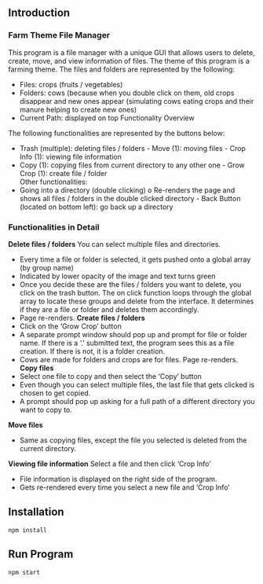 ## Introduction
### Farm Theme File Manager

This program is a file manager with a unique GUI that allows users to delete, create, move, and view information of files. The theme of this program is a farming theme. The files and folders are represented by the following:  
- Files: crops (fruits / vegetables)  
- Folders: cows (because when you double click on them, old crops disappear and new ones appear (simulating cows eating crops and their manure helping to create new ones) 
- Current Path: displayed on top 
Functionality Overview 
 
The following functionalities are represented by the buttons below: 
- Trash (multiple): deleting files / folders  - Move (1): moving files  - Crop Info (1): viewing file information  
- Copy (1): copying files from current directory to any other one - Grow Crop (1):  create file / folder  
Other functionalities: 
- Going into a directory (double clicking) o Re-renders the page and shows all files / folders in the double clicked directory -  Back Button (located on bottom left): go back up a directory 
 
### Functionalities in Detail
 
**Delete files / folders**
You can select multiple files and directories. 
- Every time a file or folder is selected, it gets pushed onto a global array (by group name) 
 - Indicated by lower opacity of the image and text turns green 
 - Once you decide these are the files / folders you want to delete, you click on the trash button. The on click function loops through the global array to locate these groups and delete from the interface. It determines if they are a file or folder and deletes them accordingly. 
 - Page re-renders. 
**Create files / folders**
- Click on the ‘Grow Crop’ button 
 - A separate prompt window should pop up and prompt for file or folder name. If there is a ‘.’ submitted text, the program sees this as a file creation. If there is not, it is a folder creation.  
 - Cows are made for folders and crops are for files. Page re-renders. 
**Copy files**  
- Select one file to copy and then select the ‘Copy’ button  
 - Even though you can select multiple files, the last file that gets clicked is chosen to get copied.  
 - A prompt should pop up asking for a full path of a different directory you want to copy to. 
 
**Move files**
- Same as copying files, except the file you selected is deleted from the current directory. 
 
**Viewing file information** 
Select a file and then click ‘Crop Info’ 
- File information is displayed on the right side of the program.
- Gets re-rendered every time you select a new file and ‘Crop Info’ 

## Installation

`npm install`

## Run Program

`npm start`
